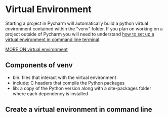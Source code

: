 # Virtual Environment

Starting a project in Pycharm will automatically build a python virtual environment contained within the "venv" folder.
If you plan on working on a project outside of Pycharm you will need to understand [how to set up a virtual environment
in command line terminal]().

[MORE ON virtual environment](https://docs.python.org/3/tutorial/venv.html)

## Components of venv

- bin: files that interact with the virtual environment
- include: C headers that compile the Python packages
- lib: a copy of the Python version along with a site-packages folder where each dependency is installed

## Create a virtual environment in command line

